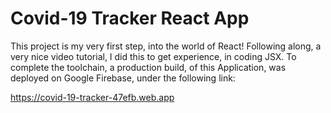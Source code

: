 # Covid-19 Tracker React App

This project is my very first step, into the world of React! Following along, a very nice video tutorial, I did this to get experience, in coding JSX.
To complete the toolchain, a production build, of this Application, was deployed on Google Firebase, under the following link:

https://covid-19-tracker-47efb.web.app

